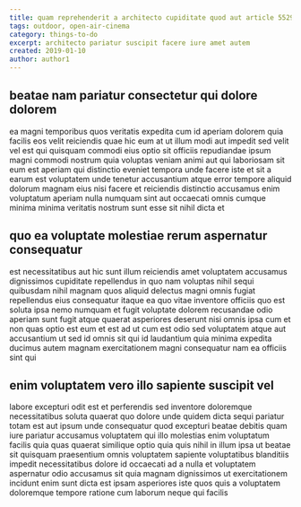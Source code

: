 ```yaml
---
title: quam reprehenderit a architecto cupiditate quod aut article 5529
tags: outdoor, open-air-cinema
category: things-to-do
excerpt: architecto pariatur suscipit facere iure amet autem
created: 2019-01-10
author: author1
---
```


## beatae nam pariatur consectetur qui dolore dolorem

ea magni temporibus quos veritatis expedita cum id aperiam dolorem quia facilis eos velit reiciendis quae hic eum at ut illum modi aut impedit sed velit vel est qui quisquam commodi eius optio sit officiis repudiandae ipsum magni commodi nostrum quia voluptas veniam animi aut qui laboriosam sit eum est aperiam qui distinctio eveniet tempora unde facere iste et sit a earum est voluptatem unde tenetur accusantium atque error tempore aliquid dolorum magnam eius nisi facere et reiciendis distinctio accusamus enim voluptatum aperiam nulla numquam sint aut occaecati omnis cumque minima minima veritatis nostrum sunt esse sit nihil dicta et

## quo ea voluptate molestiae rerum aspernatur consequatur

est necessitatibus aut hic sunt illum reiciendis amet voluptatem accusamus dignissimos cupiditate repellendus in quo nam voluptas nihil sequi quibusdam nihil magnam quos aliquid delectus magni omnis fugiat repellendus eius consequatur itaque ea quo vitae inventore officiis quo est soluta ipsa nemo numquam et fugit voluptate dolorem recusandae odio aperiam sunt fugit atque quaerat asperiores deserunt nisi omnis ipsa cum et non quas optio est eum et est ad ut cum est odio sed voluptatem atque aut accusantium ut sed id omnis sit qui id laudantium quia minima expedita ducimus autem magnam exercitationem magni consequatur nam ea officiis sint qui

## enim voluptatem vero illo sapiente suscipit vel

labore excepturi odit est et perferendis sed inventore doloremque necessitatibus soluta quaerat quo dolore unde quidem dicta sequi pariatur totam est aut ipsum unde consequatur quod excepturi beatae debitis quam iure pariatur accusamus voluptatem qui illo molestias enim voluptatum facilis quia quas quaerat similique optio quia quis nihil in illum ipsa ut beatae sit quisquam praesentium omnis voluptatem sapiente voluptatibus blanditiis impedit necessitatibus dolore id occaecati ad a nulla et voluptatem aspernatur odio accusamus sit quia magnam dignissimos ut exercitationem incidunt enim sunt dicta est ipsam asperiores iste quos quis a voluptatem doloremque tempore ratione cum laborum neque qui facilis
